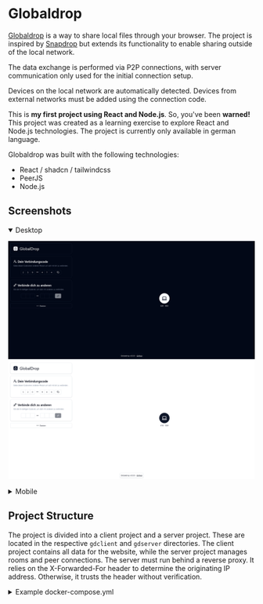 # Globaldrop

[Globaldrop](https://globaldrop.me) is a way to share local files through your browser. The project is inspired by [Snapdrop](https://snapdrop.net) but extends its functionality to enable sharing outside of the local network.

The data exchange is performed via P2P connections, with server communication only used for the initial connection setup.

Devices on the local network are automatically detected. Devices from external networks must be added using the connection code.

This is **my first project using React and Node.js**. So, you've been **warned!** 
This project was created as a learning exercise to explore React and Node.js technologies. The project is currently only available in german language.

Globaldrop was built with the following technologies:
* React / shadcn / tailwindcss
* PeerJS
* Node.js

## Screenshots
<details open>
  <summary>Desktop</summary>

  ![Screenshot from a desktop browser with dark system preference](images/desktop-dark.png)
  ![Screenshot from a desktop browser with light system preference](images/desktop-light.png)
</details>
<details>
  <summary>Mobile</summary>

  ![Screenshot from a mobile browser with dark system preference](images/mobile-dark.png)
  ![Screenshot from a mobile browser with light system preference](images/mobile-light.png)
</details>

## Project Structure
The project is divided into a client project and a server project. These are located in the respective `gdclient` and `gdserver` directories.
The client project contains all data for the website, while the server project manages rooms and peer connections.
The server must run behind a reverse proxy. It relies on the X-Forwarded-For header to determine the originating IP address.
Otherwise, it trusts the header without verification.

<details>
  <summary>Example docker-compose.yml</summary>

  This example relies on a already running traefik instance.
  ```yaml
  services:
    client:
      build: ./Globaldrop/gdclient
      restart: "unless-stopped"
      volumes:
        - "/etc/timezone:/etc/timezone:ro"
        - "/etc/localtime:/etc/localtime:ro"
      labels:
        - "traefik.enable=true"
        - "traefik.http.routers.gdclient.rule=Host(`globaldrop.me`)"
        - "traefik.http.services.gdclient.loadbalancer.server.port=80"
      networks:
        - proxy
    server:
      build: ./Globaldrop/gdserver
      restart: "unless-stopped"
      volumes:
        - "/etc/timezone:/etc/timezone:ro"
        - "/etc/localtime:/etc/localtime:ro"
      labels:
        - "traefik.enable=true"
        - "traefik.http.routers.gdserver.rule=Host(`globaldrop.me`) && (PathPrefix(`/room`) || PathPrefix(`/peer`))"
        - "traefik.http.services.gdserver.loadbalancer.server.port=9000"
      networks:
        - proxy
      environment:
        - "PORT=9000"
        - "ROOM_ORIGIN=https://globaldrop.me"
  networks:
    proxy:
      external: true
      name: rproxy
  ```
</details>